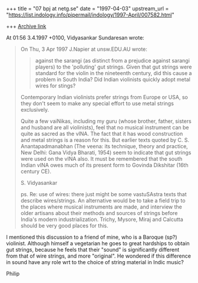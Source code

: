 +++
title = "07 bpj at netg.se"
date = "1997-04-03"
upstream_url = "https://list.indology.info/pipermail/indology/1997-April/007582.html"

+++
[Archive link](https://list.indology.info/pipermail/indology/1997-April/007582.html)

At 01:56 3.4.1997 +0100, Vidyasankar Sundaresan wrote:
>On Thu, 3 Apr 1997 J.Napier at unsw.EDU.AU wrote:
>
>> against the sarangi (as distinct from a prejudice against sarangi players)
>> to the 'polluting' gut strings. Given that gut strings were standard for
>> the violin in the nineteenth century, did this cause a problem in South
>> India? Did Indian violinists quickly adopt metal wires for stings?
>
>Contemporary Indian violinists prefer strings from Europe or USA, so they
>don't seem to make any special effort to use metal strings exclusively.
>
>Quite a few vaiNikas, including my guru (whose brother, father, sisters
>and husband are all violinists), feel that no musical instrument can be
>quite as sacred as the vINA. The fact that it has wood construction and
>metal strings is a reason for this. But earlier texts quoted by C. S.
>Anantapadmanabhan (The veena: its technique, theory and practice, New
>Delhi: Gana Vidya Bharati, 1954) seem to indicate that gut strings were
>used on the vINA also. It must be remembered that the south Indian vINA
>owes much of its present form to Govinda Dikshitar (16th century CE).
>
>S. Vidyasankar
>
>ps. Re: use of wires: there just might be some vastuSAstra texts that
>describe wires/strings. An alternative would be to take a field trip to
>the places where musical instruments are made, and interview the older
>artisans about their methods and sources of strings before India's modern
>industrialization. Trichy, Mysore, Miraj and Calcutta should be very good
>places for this.

I mentioned this discussion to a friend of mine, who is a Baroque (sp?)
violinist. Although himself a vegetarian he goes to great hardships to
obtain gut strings, because he feels that their "sound" is significantly
different from that of wire strings, and more "original". He wondered if
this difference in sound have any role wrt to the choice of string material
in Indic music?


Philip <bpj at netg.se>






